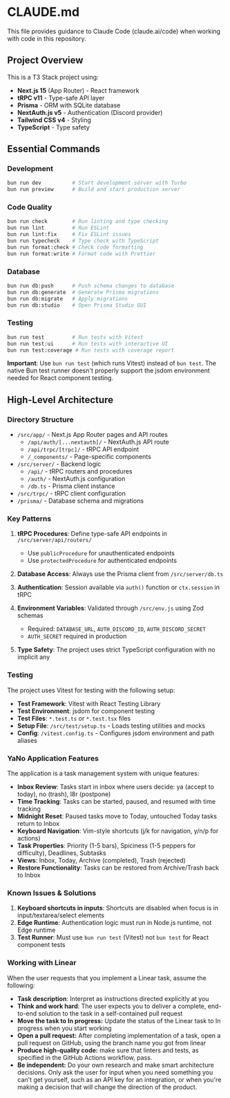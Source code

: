 # CLAUDE.md

This file provides guidance to Claude Code (claude.ai/code) when working with code in this repository.

## Project Overview

This is a T3 Stack project using:
- **Next.js 15** (App Router) - React framework
- **tRPC v11** - Type-safe API layer
- **Prisma** - ORM with SQLite database
- **NextAuth.js v5** - Authentication (Discord provider)
- **Tailwind CSS v4** - Styling
- **TypeScript** - Type safety

## Essential Commands

### Development
```bash
bun run dev          # Start development server with Turbo
bun run preview      # Build and start production server
```

### Code Quality
```bash
bun run check        # Run linting and type checking
bun run lint         # Run ESLint
bun run lint:fix     # Fix ESLint issues
bun run typecheck    # Type check with TypeScript
bun run format:check # Check code formatting
bun run format:write # Format code with Prettier
```

### Database
```bash
bun run db:push      # Push schema changes to database
bun run db:generate  # Generate Prisma migrations
bun run db:migrate   # Apply migrations
bun run db:studio    # Open Prisma Studio GUI
```

### Testing
```bash
bun run test         # Run tests with Vitest
bun run test:ui      # Run tests with interactive UI
bun run test:coverage # Run tests with coverage report
```

**Important**: Use `bun run test` (which runs Vitest) instead of `bun test`. The native Bun test runner doesn't properly support the jsdom environment needed for React component testing.

## High-Level Architecture

### Directory Structure
- `/src/app/` - Next.js App Router pages and API routes
  - `/api/auth/[...nextauth]/` - NextAuth.js API route
  - `/api/trpc/[trpc]/` - tRPC API endpoint
  - `/_components/` - Page-specific components
- `/src/server/` - Backend logic
  - `/api/` - tRPC routers and procedures
  - `/auth/` - NextAuth.js configuration
  - `/db.ts` - Prisma client instance
- `/src/trpc/` - tRPC client configuration
- `/prisma/` - Database schema and migrations

### Key Patterns

1. **tRPC Procedures**: Define type-safe API endpoints in `/src/server/api/routers/`
   - Use `publicProcedure` for unauthenticated endpoints
   - Use `protectedProcedure` for authenticated endpoints

2. **Database Access**: Always use the Prisma client from `/src/server/db.ts`

3. **Authentication**: Session available via `auth()` function or `ctx.session` in tRPC

4. **Environment Variables**: Validated through `/src/env.js` using Zod schemas
   - Required: `DATABASE_URL`, `AUTH_DISCORD_ID`, `AUTH_DISCORD_SECRET`
   - `AUTH_SECRET` required in production

5. **Type Safety**: The project uses strict TypeScript configuration with no implicit any

### Testing
The project uses Vitest for testing with the following setup:
- **Test Framework**: Vitest with React Testing Library
- **Test Environment**: jsdom for component testing
- **Test Files**: `*.test.ts` or `*.test.tsx` files
- **Setup File**: `/src/test/setup.ts` - Loads testing utilities and mocks
- **Config**: `/vitest.config.ts` - Configures jsdom environment and path aliases

### YaNo Application Features
The application is a task management system with unique features:
- **Inbox Review**: Tasks start in inbox where users decide: ya (accept to today), no (trash), l8r (postpone)
- **Time Tracking**: Tasks can be started, paused, and resumed with time tracking
- **Midnight Reset**: Paused tasks move to Today, untouched Today tasks return to Inbox
- **Keyboard Navigation**: Vim-style shortcuts (j/k for navigation, y/n/p for actions)
- **Task Properties**: Priority (1-5 bars), Spiciness (1-5 peppers for difficulty), Deadlines, Subtasks
- **Views**: Inbox, Today, Archive (completed), Trash (rejected)
- **Restore Functionality**: Tasks can be restored from Archive/Trash back to Inbox

### Known Issues & Solutions
1. **Keyboard shortcuts in inputs**: Shortcuts are disabled when focus is in input/textarea/select elements
2. **Edge Runtime**: Authentication logic must run in Node.js runtime, not Edge runtime
3. **Test Runner**: Must use `bun run test` (Vitest) not `bun test` for React component tests

### Working with Linear
When the user requests that you implement a Linear task, assume the following:
- **Task description**: Interpret as instructions directed explicitly at you
- **Think and work hard**: The user expects you to deliver a complete, end-to-end solution to the task in a self-contained pull request
- **Move the task to In progress:** Update the status of the Linear task to In progress when you start working
- **Open a pull request:** After completing implementation of a task, open a pull request on GitHub, using the branch name you got from linear
- **Produce high-quality code:** make sure that linters and tests, as specified in the GitHub Actions workflow, pass.
- **Be independent:** Do your own research and make smart architecture decisions. Only ask the user for input when you need something you can't get yourself, such as an API key for an integration, or when you're making a decision that will change the direction of the product.
